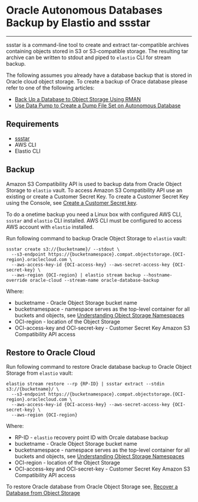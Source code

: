 # Oracle Autonomous Databases Backup by Elastio and ssstar

---

ssstar is a command-line tool to create and extract tar-compatible archives containing objects stored in S3 or S3-compatible storage. The resulting tar archive can be written to stdout and piped to `elastio` CLI for stream backup.

The following assumes you already have a database backup that is stored in Oracle cloud object storage. To create a backup of Orace database please refer to one of the following articles:
 - [Back Up a Database to Object Storage Using RMAN](https://docs.oracle.com/en-us/iaas/dbcs/doc/back-database-object-storage-using-rman.html)
 - [Use Data Pump to Create a Dump File Set on Autonomous Database](https://docs.oracle.com/en/cloud/paas/autonomous-database/adbsa/export-data-create-dump-file.html)

## Requirements
 - [ssstar](https://github.com/elastio/ssstar)
 - AWS CLI
 - Elastio CLI

## Backup

Amazon S3 Compatibility API is used to backup data from Oracle Object Storage to `elastio` vault. To access Amazon S3 Compatibility API use an existing or create a Customer Secret Key. To create a Customer Secret Key using the Console, see [Create a Customer Secret key](https://docs.oracle.com/en-us/iaas/Content/Identity/Tasks/managingcredentials.htm#create-secret-key).

To do a onetime backup you need a Linux box with configured AWS CLI, `ssstar` and `elastio` CLI installed. AWS CLI must be configured to access AWS account with `elastio` installed.

Run following command to backup Oracle Object Storage to `elastio` vault:

```
ssstar create s3://{bucketname}/ --stdout \ 
  --s3-endpoint https://{bucketnamespace}.compat.objectstorage.{OCI-region}.oraclecloud.com \ 
  --aws-access-key-id {OCI-access-key} --aws-secret-access-key {OCI-secret-key} \ 
  --aws-region {OCI-region} | elastio stream backup --hostname-override oracle-cloud --stream-name oracle-database-backup
```
Where:
 - bucketname - Oracle Object Storage bucket name
 - bucketnamespace - namespace serves as the top-level container for all buckets and objects, see [Understanding Object Storage Namespaces](https://docs.oracle.com/en-us/iaas/Content/Object/Tasks/understandingnamespaces.htm#Understanding_Object_Storage_Namespaces)
 - OCI-region - location of the Object Storage
 - OCI-access-key and OCI-secret-key - Customer Secret Key Amazon S3 Compatibility API access

## Restore to Oracle Cloud

Run following command to restore Oracle database backup to Oracle Object Storage from `elastio` vault:
```
elastio stream restore --rp {RP-ID} | ssstar extract --stdin s3://{bucketname}/ \ 
  --s3-endpoint https://{bucketnamespace}.compat.objectstorage.{OCI-region}.oraclecloud.com \ 
  --aws-access-key-id {OCI-access-key} --aws-secret-access-key {OCI-secret-key} \ 
  --aws-region {OCI-region}
```
Where:
 - RP-ID - `elastio` recovery point ID with Orcale database backup
 - bucketname - Oracle Object Storage bucket name
 - bucketnamespace - namespace serves as the top-level container for all buckets and objects, see [Understanding Object Storage Namespaces](https://docs.oracle.com/en-us/iaas/Content/Object/Tasks/understandingnamespaces.htm#Understanding_Object_Storage_Namespaces)
 - OCI-region - location of the Object Storage
 - OCI-access-key and OCI-secret-key - Customer Secret Key Amazon S3 Compatibility API access
 
 To restore Oracle database from Oracle Object Storage see, [Recover a Database from Object Storage](https://docs.oracle.com/en-us/iaas/dbcs/doc/recover-database-object-storage.html)